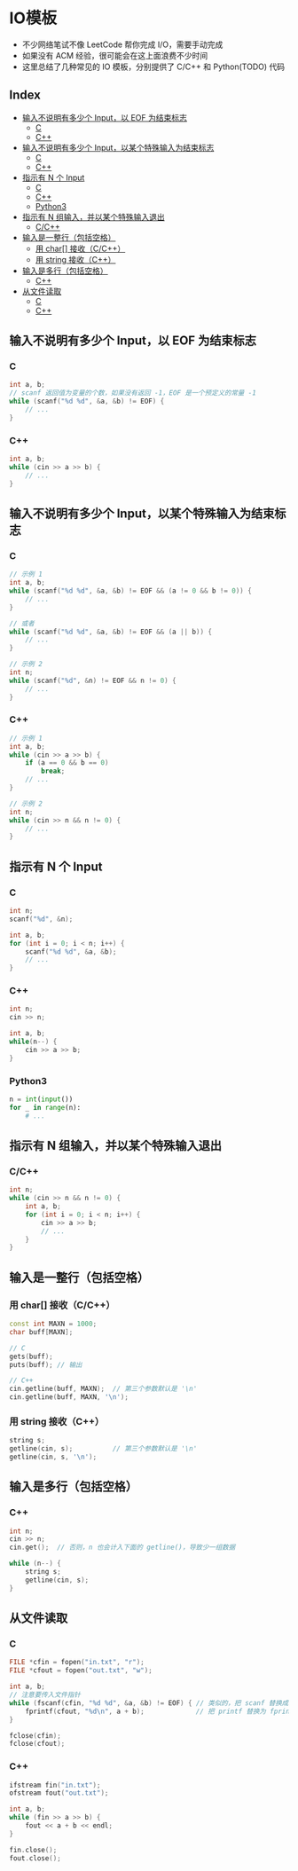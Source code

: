 # IO模板

* 不少网络笔试不像 LeetCode 帮你完成 I/O，需要手动完成
* 如果没有 ACM 经验，很可能会在这上面浪费不少时间
* 这里总结了几种常见的 IO 模板，分别提供了 C/C++ 和 Python\(TODO\) 代码

## Index

* [输入不说明有多少个 Input，以 EOF 为结束标志](bei-wang-io-mo-ban.md#输入不说明有多少个-input以-eof-为结束标志)
  * [C](bei-wang-io-mo-ban.md#c)
  * [C++](bei-wang-io-mo-ban.md#c)
* [输入不说明有多少个 Input，以某个特殊输入为结束标志](bei-wang-io-mo-ban.md#输入不说明有多少个-input以某个特殊输入为结束标志)
  * [C](bei-wang-io-mo-ban.md#c-1)
  * [C++](bei-wang-io-mo-ban.md#c-1)
* [指示有 N 个 Input](bei-wang-io-mo-ban.md#指示有-n-个-input)
  * [C](bei-wang-io-mo-ban.md#c-2)
  * [C++](bei-wang-io-mo-ban.md#c-2)
  * [Python3](bei-wang-io-mo-ban.md#python3)
* [指示有 N 组输入，并以某个特殊输入退出](bei-wang-io-mo-ban.md#指示有-n-组输入并以某个特殊输入退出)
  * [C/C++](bei-wang-io-mo-ban.md#cc)
* [输入是一整行（包括空格）](bei-wang-io-mo-ban.md#输入是一整行包括空格)
  * [用 char\[\] 接收（C/C++）](bei-wang-io-mo-ban.md#用-char-接收cc)
  * [用 string 接收（C++）](bei-wang-io-mo-ban.md#用-string-接收c)
* [输入是多行（包括空格）](bei-wang-io-mo-ban.md#输入是多行包括空格)
  * [C++](bei-wang-io-mo-ban.md#c-3)
* [从文件读取](bei-wang-io-mo-ban.md#从文件读取)
  * [C](bei-wang-io-mo-ban.md#c-3)
  * [C++](bei-wang-io-mo-ban.md#c-4)

## 输入不说明有多少个 Input，以 EOF 为结束标志

### C

```c
int a, b;
// scanf 返回值为变量的个数，如果没有返回 -1，EOF 是一个预定义的常量 -1
while (scanf("%d %d", &a, &b) != EOF) {  
    // ...
}
```

### C++

```cpp
int a, b;
while (cin >> a >> b) {
    // ...
}
```

## 输入不说明有多少个 Input，以某个特殊输入为结束标志

### C

```c
// 示例 1
int a, b;
while (scanf("%d %d", &a, &b) != EOF && (a != 0 && b != 0)) {
    // ...
}

// 或者
while (scanf("%d %d", &a, &b) != EOF && (a || b)) {
    // ...
}

// 示例 2
int n;
while (scanf("%d", &n) != EOF && n != 0) {
    // ...
}
```

### C++

```cpp
// 示例 1
int a, b;
while (cin >> a >> b) {
    if (a == 0 && b == 0)
        break;
    // ...
}

// 示例 2
int n;
while (cin >> n && n != 0) {
    // ...
}
```

## 指示有 N 个 Input

### C

```c
int n;
scanf("%d", &n);

int a, b;
for (int i = 0; i < n; i++) {
    scanf("%d %d", &a, &b);
    // ...
}
```

### C++

```cpp
int n;
cin >> n;

int a, b;
while(n--) {
    cin >> a >> b;
}
```

### Python3

```python
n = int(input())
for _ in range(n):
    # ...
```

## 指示有 N 组输入，并以某个特殊输入退出

### C/C++

```cpp
int n;
while (cin >> n && n != 0) {
    int a, b;
    for (int i = 0; i < n; i++) {
        cin >> a >> b;
        // ...
    }
}
```

## 输入是一整行（包括空格）

### 用 char\[\] 接收（C/C++）

```cpp
const int MAXN = 1000;
char buff[MAXN];

// C
gets(buff);
puts(buff); // 输出

// C++
cin.getline(buff, MAXN);  // 第三个参数默认是 '\n'
cin.getline(buff, MAXN, '\n');
```

### 用 string 接收（C++）

```cpp
string s;
getline(cin, s);          // 第三个参数默认是 '\n'
getline(cin, s, '\n');
```

## 输入是多行（包括空格）

### C++

```cpp
int n;
cin >> n;
cin.get();  // 否则，n 也会计入下面的 getline()，导致少一组数据

while (n--) {
    string s;
    getline(cin, s);
}
```

## 从文件读取

### C

```c
FILE *cfin = fopen("in.txt", "r");
FILE *cfout = fopen("out.txt", "w");

int a, b;
// 注意要传入文件指针
while (fscanf(cfin, "%d %d", &a, &b) != EOF) { // 类似的，把 scanf 替换成 fscanf
    fprintf(cfout, "%d\n", a + b);             // 把 printf 替换为 fprintf
}

fclose(cfin);
fclose(cfout);
```

### C++

```cpp
ifstream fin("in.txt");
ofstream fout("out.txt");

int a, b;
while (fin >> a >> b) {
    fout << a + b << endl;
}

fin.close();
fout.close();
```


